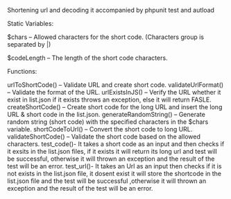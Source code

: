 Shortening url and decoding it accompanied by phpunit test and autload

Static Variables:

$chars – Allowed characters for the short code. (Characters group is separated by |)

$codeLength – The length of the short code characters.

Functions:

urlToShortCode() – Validate URL and create short code.
validateUrlFormat() – Validate the format of the URL.
urlExistsInJS() – Verify the URL whether it exist in list.json if it exists throws an exception, else it will return FASLE. 
createShortCode() – Create short code for the long URL and insert the long URL & short code in the list.json.
generateRandomString() – Generate random string (short code) with the specified characters in the $chars variable.
shortCodeToUrl() – Convert the short code to long URL. validateShortCode() – Validate the short code based on the allowed characters.
test_code()- It takes a short code as an input and then checks if it exsits in the list.json files, if it exists it will return its long url and test will be successful, otherwise it will thrown an exception and the result of the test will be an error.
test_url()- It takes an Url as an input then checks if it is not exists in the list.json file, it dosent exist it will store the shortcode in the list.json file and the test will be successful ,otherwise it will thrown an exception and the result of the test will be an error.
